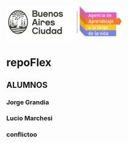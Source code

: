![logo](./assets/img/logo%20OK.png)

# repoFlex

## ALUMNOS

### Jorge Grandia

### Lucio Marchesi

### conflictoo
